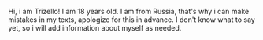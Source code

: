 Hi, i am Trizello! 
I am 18 years old. 
I am from Russia, that's why i can make mistakes in my texts, apologize for this in advance. 
I don't know what to say yet, so i will add information about myself as needed.
